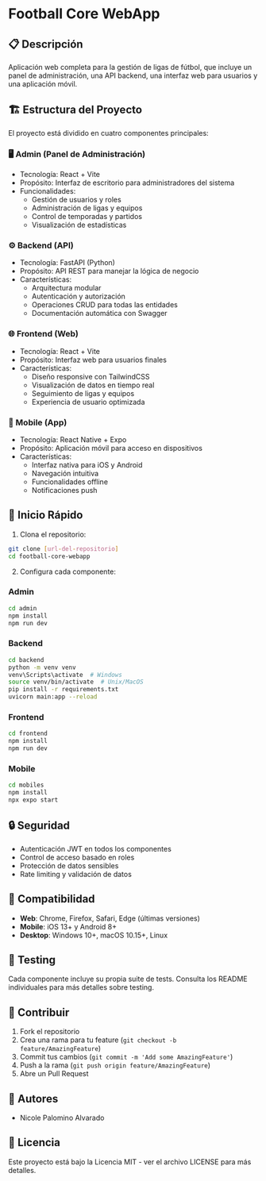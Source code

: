 # Football Core WebApp

## 📋 Descripción

Aplicación web completa para la gestión de ligas de fútbol, que incluye un panel de administración, una API backend, una interfaz web para usuarios y una aplicación móvil.

## 🏗️ Estructura del Proyecto

El proyecto está dividido en cuatro componentes principales:

### 🖥️ Admin (Panel de Administración)
- Tecnología: React + Vite
- Propósito: Interfaz de escritorio para administradores del sistema
- Funcionalidades:
  - Gestión de usuarios y roles
  - Administración de ligas y equipos
  - Control de temporadas y partidos
  - Visualización de estadísticas

### ⚙️ Backend (API)
- Tecnología: FastAPI (Python)
- Propósito: API REST para manejar la lógica de negocio
- Características:
  - Arquitectura modular
  - Autenticación y autorización
  - Operaciones CRUD para todas las entidades
  - Documentación automática con Swagger

### 🌐 Frontend (Web)
- Tecnología: React + Vite
- Propósito: Interfaz web para usuarios finales
- Características:
  - Diseño responsive con TailwindCSS
  - Visualización de datos en tiempo real
  - Seguimiento de ligas y equipos
  - Experiencia de usuario optimizada

### 📱 Mobile (App)
- Tecnología: React Native + Expo
- Propósito: Aplicación móvil para acceso en dispositivos
- Características:
  - Interfaz nativa para iOS y Android
  - Navegación intuitiva
  - Funcionalidades offline
  - Notificaciones push

## 🚀 Inicio Rápido

1. Clona el repositorio:
```bash
git clone [url-del-repositorio]
cd football-core-webapp
```

2. Configura cada componente:

### Admin
```bash
cd admin
npm install
npm run dev
```

### Backend
```bash
cd backend
python -m venv venv
venv\Scripts\activate  # Windows
source venv/bin/activate  # Unix/MacOS
pip install -r requirements.txt
uvicorn main:app --reload
```

### Frontend
```bash
cd frontend
npm install
npm run dev
```

### Mobile
```bash
cd mobiles
npm install
npx expo start
```

## 🔒 Seguridad

- Autenticación JWT en todos los componentes
- Control de acceso basado en roles
- Protección de datos sensibles
- Rate limiting y validación de datos

## 📱 Compatibilidad

- **Web**: Chrome, Firefox, Safari, Edge (últimas versiones)
- **Mobile**: iOS 13+ y Android 8+
- **Desktop**: Windows 10+, macOS 10.15+, Linux

## 🧪 Testing

Cada componente incluye su propia suite de tests. Consulta los README individuales para más detalles sobre testing.

## 📝 Contribuir

1. Fork el repositorio
2. Crea una rama para tu feature (`git checkout -b feature/AmazingFeature`)
3. Commit tus cambios (`git commit -m 'Add some AmazingFeature'`)
4. Push a la rama (`git push origin feature/AmazingFeature`)
5. Abre un Pull Request

## 👥 Autores

- Nicole Palomino Alvarado

## 📄 Licencia

Este proyecto está bajo la Licencia MIT - ver el archivo LICENSE para más detalles.